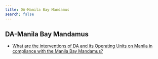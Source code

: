 ```yaml
---
title: DA-Manila Bay Mandamus
search: false
---
```


## DA-Manila Bay Mandamus


 - [What are the interventions of DA and its Operating Units on Manila in compliance with the Manila Bay Mandamus?](/fy-2022-plan-and-budget/da-manila-bay-mandamus/what-are-the-interventions-of-da-and-its-operating-units-on-manila-in-compliance-with-the-manila-bay)
    

